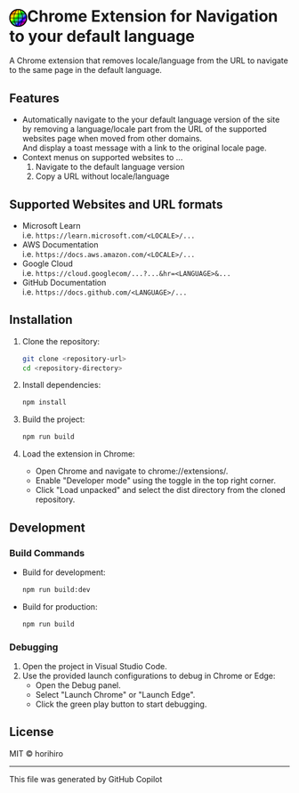 # <img src="./img/icon128.png" width="32px" valign="middle">Chrome Extension for Navigation to your default language
<!--
![Chrome Web Store Version](https://img.shields.io/chrome-web-store/v/...)
![Chrome Web Store Last Updated](https://img.shields.io/chrome-web-store/last-updated/...)
![Chrome Web Store Stars](https://img.shields.io/chrome-web-store/stars/...)
![Chrome Web Store Users](https://img.shields.io/chrome-web-store/users/...)
-->

A Chrome extension that removes locale/language from the URL to navigate to the same page in the default language.

## Features

- Automatically navigate to the your default language version of the site by removing a language/locale part from the URL of the supported websites page when moved from other domains.  
  And display a toast message with a link to the original locale page.
- Context menus on supported websites to ...
  1. Navigate to the default language version
  1. Copy a URL without locale/language

## Supported Websites and URL formats

- Microsoft Learn  
  i.e. `https://learn.microsoft.com/<LOCALE>/...`
- AWS Documentation  
  i.e. `https://docs.aws.amazon.com/<LOCALE>/...`
- Google Cloud  
  i.e. `https://cloud.googlecom/...?...&hr=<LANGUAGE>&...`
- GitHub Documentation  
  i.e. `https://docs.github.com/<LANGUAGE>/...`

## Installation

<!--
### From Chrome Web Store
This extension can be installed from [Chrome Web Store](https://chromewebstore.google.com/detail/...).


### From this repository
-->
1. Clone the repository:
   ```sh
   git clone <repository-url>
   cd <repository-directory>

2. Install dependencies:
   ```sh
   npm install
   ```

3. Build the project:
   ```sh
   npm run build
   ```

4. Load the extension in Chrome:
   - Open Chrome and navigate to chrome://extensions/.
   - Enable "Developer mode" using the toggle in the top right corner.
   - Click "Load unpacked" and select the dist directory from the cloned repository.

## Development
### Build Commands
- Build for development:
  ```sh
  npm run build:dev
  ```

- Build for production:
  ```sh
  npm run build
  ```

### Debugging
1. Open the project in Visual Studio Code.
2. Use the provided launch configurations to debug in Chrome or Edge:
   - Open the Debug panel.
   - Select "Launch Chrome" or "Launch Edge".
   - Click the green play button to start debugging.

## License
MIT © horihiro

----

This file was generated by GitHub Copilot